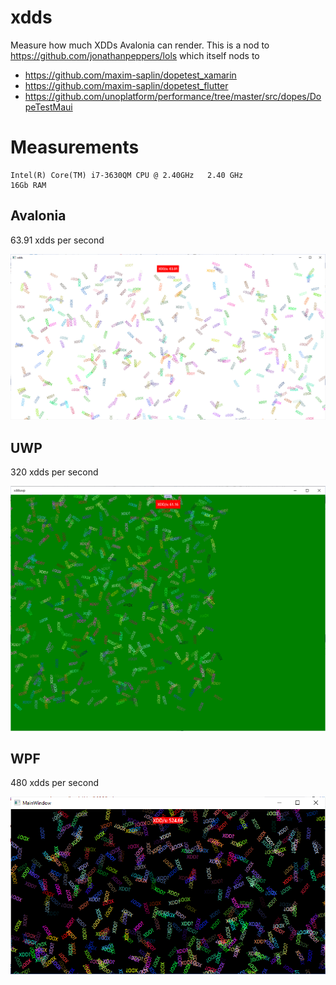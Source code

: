 # xdds

Measure how much XDDs Avalonia can render. This is a nod to https://github.com/jonathanpeppers/lols which itself nods to
- https://github.com/maxim-saplin/dopetest_xamarin
- https://github.com/maxim-saplin/dopetest_flutter
- https://github.com/unoplatform/performance/tree/master/src/dopes/DopeTestMaui

# Measurements

```
Intel(R) Core(TM) i7-3630QM CPU @ 2.40GHz   2.40 GHz
16Gb RAM
```

## Avalonia
63.91 xdds per second

<img src="docs/measurements.png" width="600" />

## UWP
320 xdds per second

<img src="docs/uwp_measurements.png" width="600" />

## WPF

480 xdds per second

<img src="docs/wpf_measurements.png" width="600" />

